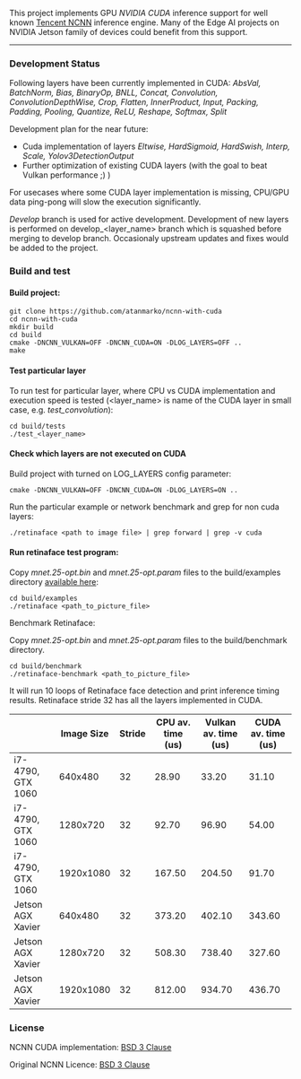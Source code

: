 This project implements GPU _NVIDIA CUDA_ inference support for well known [Tencent NCNN](https://github.com/Tencent/ncnn) inference engine. Many of the Edge AI projects on NVIDIA Jetson family of devices could benefit from this support.

---

### Development Status

Following layers have been currently implemented in CUDA: _AbsVal, BatchNorm, Bias, BinaryOp, BNLL, Concat, Convolution, ConvolutionDepthWise, Crop, Flatten, InnerProduct, Input, Packing, Padding, Pooling, Quantize, ReLU, Reshape, Softmax, Split_

Development plan for the near future:
* Cuda implementation of layers _Eltwise, HardSigmoid, HardSwish, Interp, Scale, Yolov3DetectionOutput_ 
* Further optimization of existing CUDA layers (with the goal to beat Vulkan performance ;) )

For usecases where some CUDA layer implementation is missing, CPU/GPU data ping-pong will slow the execution significantly.

_Develop_ branch is used for active development. Development of new layers is performed on develop_<layer_name> branch which is squashed before merging to develop branch. Occasionaly upstream updates and fixes would be added to the project.

### Build and test

#### Build project:

```
git clone https://github.com/atanmarko/ncnn-with-cuda
cd ncnn-with-cuda
mkdir build
cd build
cmake -DNCNN_VULKAN=OFF -DNCNN_CUDA=ON -DLOG_LAYERS=OFF ..
make
```

#### Test particular layer

To run test for particular layer, where CPU vs CUDA implementation and execution speed is tested (<layer_name> is name of the CUDA layer in small case, e.g. _test_convolution_):
```
cd build/tests
./test_<layer_name>
```

#### Check which layers are not executed on CUDA

Build project with turned on LOG_LAYERS config parameter:
```
cmake -DNCNN_VULKAN=OFF -DNCNN_CUDA=ON -DLOG_LAYERS=ON ..
```
Run the particular example or network benchmark and grep for non cuda layers:
```
./retinaface <path to image file> | grep forward | grep -v cuda
```



#### Run retinaface test program:

Copy _mnet.25-opt.bin_ and _mnet.25-opt.param_  files to the build/examples directory [available here](https://github.com/nihui/ncnn-assets.git): 

```
cd build/examples
./retinaface <path_to_picture_file>
```

Benchmark Retinaface:

Copy _mnet.25-opt.bin_ and _mnet.25-opt.param_  files to the build/benchmark directory.

```
cd build/benchmark
./retinaface-benchmark <path_to_picture_file>
```
It will run 10 loops of Retinaface face detection and print inference timing results. Retinaface stride 32 has all the layers implemented in CUDA.

| | Image Size | Stride | CPU av. time (us) | Vulkan av. time (us) | CUDA av. time (us)
------------ | ------------- |  ------------- |  ------------- | -------------  | -------------
 i7-4790, GTX 1060  | 640x480 | 32 | 28.90 | 33.20  | 31.10
 i7-4790, GTX 1060  | 1280x720 | 32 | 92.70 | 96.90  | 54.00
 i7-4790, GTX 1060  | 1920x1080 | 32 |  167.50 | 204.50  | 91.70
 Jetson AGX Xavier  | 640x480 | 32 | 373.20 | 402.10  | 343.60
 Jetson AGX Xavier  | 1280x720 | 32 | 508.30 | 738.40  | 327.60
 Jetson AGX Xavier  | 1920x1080 | 32 |  812.00 | 934.70  | 436.70
 



### License

NCNN CUDA implementation:
[BSD 3 Clause](LICENSE.txt)

Original NCNN Licence:
[BSD 3 Clause](https://github.com/Tencent/ncnn/blob/master/LICENSE.txt)


